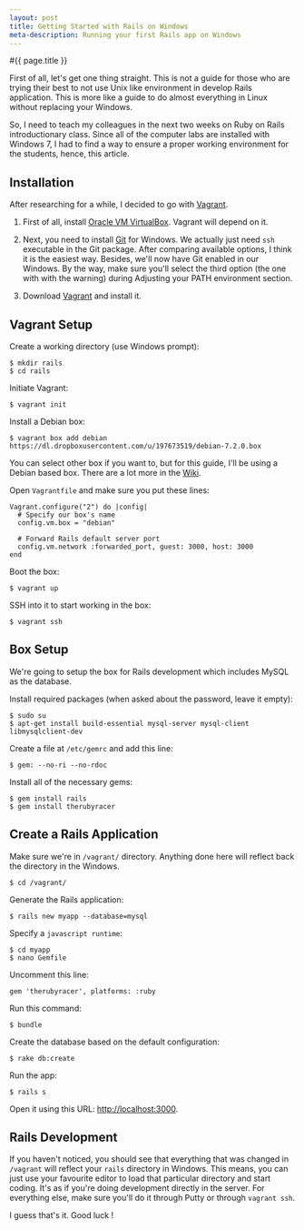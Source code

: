 ```yaml
---
layout: post
title: Getting Started with Rails on Windows
meta-description: Running your first Rails app on Windows
---
```


#{{ page.title }}

First of all, let's get one thing straight. This is not a guide for those who are trying their best to not use Unix like environment in develop Rails application. This is more like a guide to do almost everything in Linux without replacing your Windows.

So, I need to teach my colleagues in the next two weeks on Ruby on Rails introductionary class. Since all of the computer labs are installed with Windows 7, I had to find a way to ensure a proper working environment for the students, hence, this article.

## Installation

After researching for a while, I decided to go with [Vagrant](http://vagrantup.com).

1. First of all, install [Oracle VM VirtualBox](http://virtualbox.org). Vagrant will depend on it.

2. Next, you need to install [Git](http://git-scm.com) for Windows. We actually just need `ssh` executable in the Git package. After comparing available options, I think it is the easiest way. Besides, we'll now have Git enabled in our Windows. By the way, make sure you'll select the third option (the one with with the warning) during Adjusting your PATH environment section.

3. Download [Vagrant](http://downloads.vagrantup.com) and install it.

## Vagrant Setup

Create a working directory (use Windows prompt):

    $ mkdir rails
    $ cd rails

Initiate Vagrant:

    $ vagrant init

Install a Debian box:

    $ vagrant box add debian https://dl.dropboxusercontent.com/u/197673519/debian-7.2.0.box

You can select other box if you want to, but for this guide, I'll be using a Debian based box. There are a lot more in the [Wiki](https://github.com/mitchellh/vagrant/wiki/Available-Vagrant-Boxes).

Open `Vagrantfile` and make sure you put these lines:

    Vagrant.configure("2") do |config|
      # Specify our box's name
      config.vm.box = "debian"

      # Forward Rails default server port
      config.vm.network :forwarded_port, guest: 3000, host: 3000
    end

Boot the box:

    $ vagrant up

SSH into it to start working in the box:

    $ vagrant ssh

## Box Setup

We're going to setup the box for Rails development which includes MySQL as the database.

Install required packages (when asked about the password, leave it empty):

    $ sudo su
    $ apt-get install build-essential mysql-server mysql-client libmysqlclient-dev

Create a file at `/etc/gemrc` and add this line:

    $ gem: --no-ri --no-rdoc

Install all of the necessary gems:

    $ gem install rails
    $ gem install therubyracer

## Create a Rails Application

Make sure we're in `/vagrant/` directory. Anything done here will reflect back the directory in the Windows.

    $ cd /vagrant/

Generate the Rails application:

    $ rails new myapp --database=mysql

Specify a `javascript runtime`:

    $ cd myapp
    $ nano Gemfile

Uncomment this line:

    gem 'therubyracer', platforms: :ruby

Run this command:

    $ bundle

Create the database based on the default configuration:

    $ rake db:create

Run the app:

    $ rails s

Open it using this URL: [http://localhost:3000](http://localhost:3000).

## Rails Development

If you haven't noticed, you should see that everything that was changed in `/vagrant` will reflect your `rails` directory in Windows. This means, you can just use your favourite editor to load that particular directory and start coding. It's as if you're doing development directly in the server. For everything else, make sure you'll do it through Putty or through `vagrant ssh`.

I guess that's it. Good luck !
